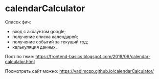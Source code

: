 # calendarCalculator

Список фич:

* вход с аккаунтом google;
* получение списка календарей;
* получение событий за текущий год;
* калькуляция данных.

Пост по теме:
https://frontend-basics.blogspot.com/2018/09/calendar-calculator.html

Посмотреть сайт можно:
https://vadimcpp.github.io/calendarCalculator/
